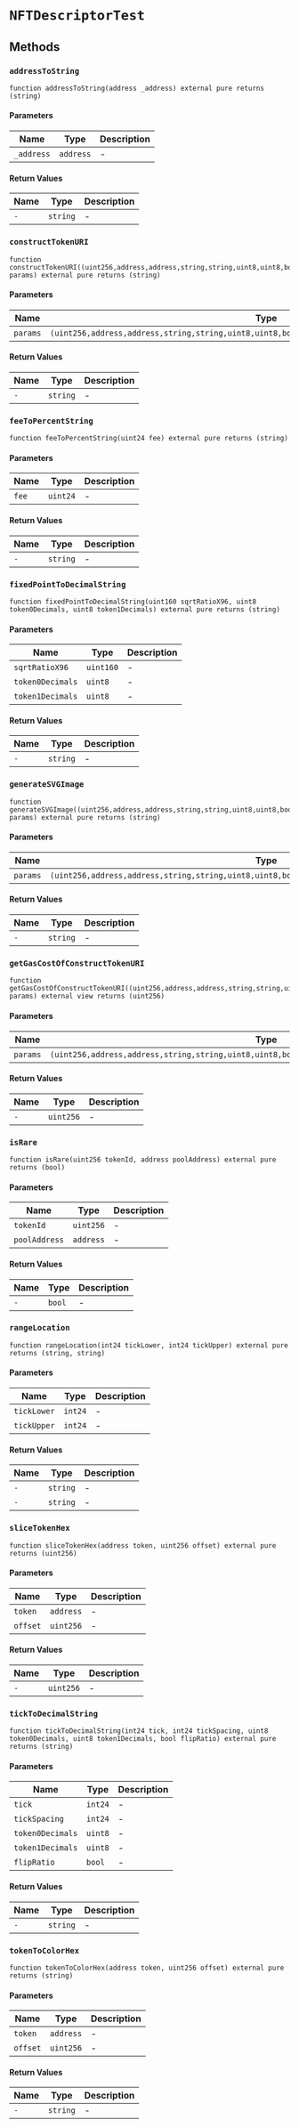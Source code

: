 
# `NFTDescriptorTest`

    

    
## Methods
### `addressToString`
```solidity
function addressToString(address _address) external pure returns (string)
```

            

            
#### Parameters

| Name | Type | Description |
|---|---|---|
| `_address` | `address` | - |

#### Return Values

| Name | Type | Description |
|---|---|---|
| `-` | `string` | - |

### `constructTokenURI`
```solidity
function constructTokenURI((uint256,address,address,string,string,uint8,uint8,bool,int24,int24,int24,int24,uint24,address) params) external pure returns (string)
```

            

            
#### Parameters

| Name | Type | Description |
|---|---|---|
| `params` | `(uint256,address,address,string,string,uint8,uint8,bool,int24,int24,int24,int24,uint24,address)` | - |

#### Return Values

| Name | Type | Description |
|---|---|---|
| `-` | `string` | - |

### `feeToPercentString`
```solidity
function feeToPercentString(uint24 fee) external pure returns (string)
```

            

            
#### Parameters

| Name | Type | Description |
|---|---|---|
| `fee` | `uint24` | - |

#### Return Values

| Name | Type | Description |
|---|---|---|
| `-` | `string` | - |

### `fixedPointToDecimalString`
```solidity
function fixedPointToDecimalString(uint160 sqrtRatioX96, uint8 token0Decimals, uint8 token1Decimals) external pure returns (string)
```

            

            
#### Parameters

| Name | Type | Description |
|---|---|---|
| `sqrtRatioX96` | `uint160` | - |
| `token0Decimals` | `uint8` | - |
| `token1Decimals` | `uint8` | - |

#### Return Values

| Name | Type | Description |
|---|---|---|
| `-` | `string` | - |

### `generateSVGImage`
```solidity
function generateSVGImage((uint256,address,address,string,string,uint8,uint8,bool,int24,int24,int24,int24,uint24,address) params) external pure returns (string)
```

            

            
#### Parameters

| Name | Type | Description |
|---|---|---|
| `params` | `(uint256,address,address,string,string,uint8,uint8,bool,int24,int24,int24,int24,uint24,address)` | - |

#### Return Values

| Name | Type | Description |
|---|---|---|
| `-` | `string` | - |

### `getGasCostOfConstructTokenURI`
```solidity
function getGasCostOfConstructTokenURI((uint256,address,address,string,string,uint8,uint8,bool,int24,int24,int24,int24,uint24,address) params) external view returns (uint256)
```

            

            
#### Parameters

| Name | Type | Description |
|---|---|---|
| `params` | `(uint256,address,address,string,string,uint8,uint8,bool,int24,int24,int24,int24,uint24,address)` | - |

#### Return Values

| Name | Type | Description |
|---|---|---|
| `-` | `uint256` | - |

### `isRare`
```solidity
function isRare(uint256 tokenId, address poolAddress) external pure returns (bool)
```

            

            
#### Parameters

| Name | Type | Description |
|---|---|---|
| `tokenId` | `uint256` | - |
| `poolAddress` | `address` | - |

#### Return Values

| Name | Type | Description |
|---|---|---|
| `-` | `bool` | - |

### `rangeLocation`
```solidity
function rangeLocation(int24 tickLower, int24 tickUpper) external pure returns (string, string)
```

            

            
#### Parameters

| Name | Type | Description |
|---|---|---|
| `tickLower` | `int24` | - |
| `tickUpper` | `int24` | - |

#### Return Values

| Name | Type | Description |
|---|---|---|
| `-` | `string` | - |
| `-` | `string` | - |

### `sliceTokenHex`
```solidity
function sliceTokenHex(address token, uint256 offset) external pure returns (uint256)
```

            

            
#### Parameters

| Name | Type | Description |
|---|---|---|
| `token` | `address` | - |
| `offset` | `uint256` | - |

#### Return Values

| Name | Type | Description |
|---|---|---|
| `-` | `uint256` | - |

### `tickToDecimalString`
```solidity
function tickToDecimalString(int24 tick, int24 tickSpacing, uint8 token0Decimals, uint8 token1Decimals, bool flipRatio) external pure returns (string)
```

            

            
#### Parameters

| Name | Type | Description |
|---|---|---|
| `tick` | `int24` | - |
| `tickSpacing` | `int24` | - |
| `token0Decimals` | `uint8` | - |
| `token1Decimals` | `uint8` | - |
| `flipRatio` | `bool` | - |

#### Return Values

| Name | Type | Description |
|---|---|---|
| `-` | `string` | - |

### `tokenToColorHex`
```solidity
function tokenToColorHex(address token, uint256 offset) external pure returns (string)
```

            

            
#### Parameters

| Name | Type | Description |
|---|---|---|
| `token` | `address` | - |
| `offset` | `uint256` | - |

#### Return Values

| Name | Type | Description |
|---|---|---|
| `-` | `string` | - |



